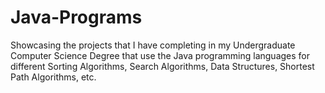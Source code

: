 # Java-Programs
Showcasing the projects that I have completing in my Undergraduate Computer Science Degree that use the Java programming languages for different Sorting Algorithms, Search Algorithms, Data Structures, Shortest Path Algorithms, etc.
